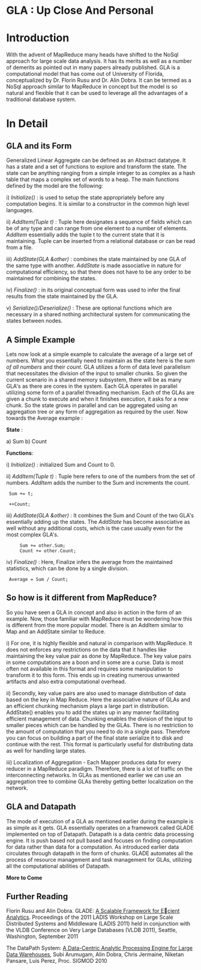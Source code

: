 # GLA : Up Close And Personal #

# Introduction #

With the advent of MapReduce many heads have shifted to the NoSql approach for  large scale data analysis. It has its merits as well as a number of demerits as pointed out in many papers already published. GLA is a computational model that has come out of University of Florida, conceptualized by Dr. Florin Rusu and Dr. Alin Dobra. It can be termed as a NoSql approach similar to MapReduce in concept but the model is so natural and flexible that it can be used to leverage all the advantages of a traditional database system.


# In Detail #

## GLA and its Form ##

Generalized Linear Aggregate can be defined as an Abstract datatype. It has a state and a set of functions to explore and transform the state. The state can be anything ranging from a simple integer to as complex as a hash table that maps a complex set of words to a heap. The main functions defined by the model are the following:

i) _Initialize()_ : is used to setup the state appropriately before any computation begins. It is similar to a constructor in the common high level languages.

ii) _AddItem(Tuple t)_ : Tuple here designates a sequence of fields which can be of any type and can range from one element to a number of elements. _AddItem_ essentially adds the tuple t to the current state that it is maintaining. Tuple can be inserted from a relational database or can be read from a file.

iii) _AddState(GLA &other)_ : combines the state maintained by one GLA of the same type with another. _AddState_ is made associative in nature for computational efficiency, so that there does not have to be any order to be maintained for combining the states.

iv) _Finalize()_ : in its original conceptual form was used to infer the final results from the state maintained by the GLA.

v) _Serialize()/Deserialize()_ : These are optional functions which are necessary in a shared nothing architectural system for communicating the states between nodes.


## A Simple Example ##

Lets now look at a simple example to calculate the average of a large set of numbers. What you essentially need to maintain as the state here is the _sum of all numbers_ and their _count_.
GLA utilizes a form of data level parallelism that necessitates the division of the input to smaller chunks. So given the current scenario in a shared memory subsystem, there will be as many GLA's as there are cores in the system. Each GLA operates in parallel utilizing some form of a parallel threading mechanism. Each of the GLAs are given a chunk to execute and when it finishes execution, it asks for a new chunk. So the state grows in parallel and can be aggregated using an aggregation tree or any form of aggregation as required by the user.
Now towards the Average example :

**State** :

a) Sum
b) Count

**Functions**:

i) _Initialize()_ : initialized Sum and Count to 0.

ii) _AddItem(Tuple t)_ : Tuple here refers to one of the numbers from the set of numbers. _AddItem_ adds the number to the Sum and increments the count.
```
 Sum += t;

 ++Count;

```

iii) _AddState(GLA &other)_ : It combines the Sum and Count of the two GLA's essentially adding up the states. The _AddState_ has become associative as well without any additional costs, which is the case usually even for the most complex GLA's.
```
     Sum += other.Sum;
     Count += other.Count;
```

iv) _Finalize()_ :  Here, Finalize infers the average from the maintained statistics, which can be done by a single division.

```
 Average = Sum / Count;
```

## So how is it different from MapReduce? ##

So you have seen a GLA in concept and also in action in the form of an example. Now, those familiar with MapReduce must be wondering how this is different from the more popular model. There is an AddItem similar to Map and an AddState similar to Reduce.

i) For one, it is highly flexible and natural in comparison with MapReduce. It does not enforces any restrictions on the data that it handles like maintaining the key value pair as done by MapReduce. The key value pairs in some computations are a boon and in some are a curse. Data is most often not available in this format and requires some manipulation to transform it to this form. This ends up in creating numerous unwanted artifacts and also extra computational overhead.

ii) Secondly, key value pairs are also used to manage distribution of data based on the key in Map Reduce. Here the associative nature of GLAs and an efficient chunking mechanism plays a large part in distribution. AddState() enables you to add the states up in any manner facilitating efficient management of data. Chunking enables the division of the input to smaller pieces which can be handled by the GLAs. There is no restriction to the amount of computation that you need to do in a single pass. Therefore you can focus on building a part of the final state serialize it to disk and continue with the rest. This format is particularly useful for distributing data as well for handling large states.

iii) Localization of Aggregation - Each Mapper produces data for every reducer in a MapReduce paradigm. Therefore, there is a lot of traffic on the interconnecting networks. In GLAs as mentioned earlier we can use an aggregation tree to combine GLAs thereby getting better localization on the network.

## GLA and Datapath ##

The mode of execution of a GLA as mentioned earlier during the example is as simple as it gets. GLA essentially operates on a framework called GLADE implemented on top of Datapath. Datapath is a data centric data processing engine. It is push based not pull based and focuses on finding computation for data rather than data for a computation. As introduced earlier data circulates through datapath in the form of chunks. GLADE automates all the process of resource management and task management for GLAs, utilizing all the computational abilities of Datapath.

**More to Come**

## Further Reading ##
Florin Rusu and Alin Dobra. GLADE: [A Scalable Framework for Ecient Analytics](http://faculty.ucmerced.edu/frusu/Papers/Conference/2011-ladis-glade.pdf). Proceedings of the 2011 LADIS Workshop on Large Scale Distributed Systems and Middleware (LADIS 2011) held in
conjunction with the VLDB Conference on Very Large Databases (VLDB 2011), Seattle, Washington, September 2011


The DataPath System: [A Data-Centric Analytic Processing Engine for Large Data Warehouses](http://www.cise.ufl.edu/~cjermain/p519-arumugam.pdf), Subi Arumugam, Alin Dobra, Chris Jermaine, Niketan Pansare, Luis Perez, Proc. SIGMOD 2010